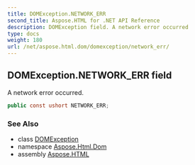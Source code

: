 ```yaml
---
title: DOMException.NETWORK_ERR
second_title: Aspose.HTML for .NET API Reference
description: DOMException field. A network error occurred
type: docs
weight: 180
url: /net/aspose.html.dom/domexception/network_err/
---
```

## DOMException.NETWORK_ERR field

A network error occurred.

```csharp
public const ushort NETWORK_ERR;
```

### See Also

* class [DOMException](../)
* namespace [Aspose.Html.Dom](../../domexception/)
* assembly [Aspose.HTML](../../../)
